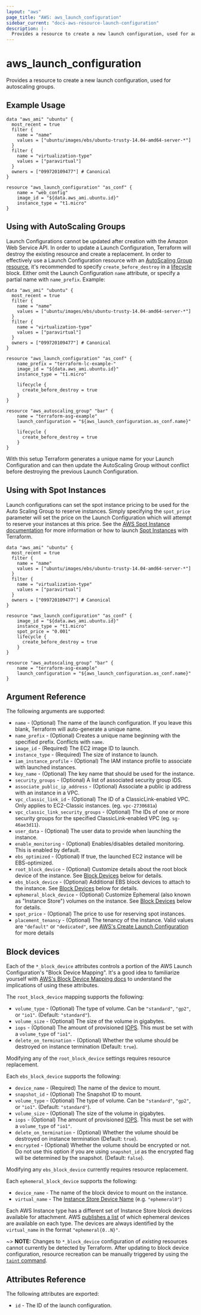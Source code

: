 ```yaml
---
layout: "aws"
page_title: "AWS: aws_launch_configuration"
sidebar_current: "docs-aws-resource-launch-configuration"
description: |-
  Provides a resource to create a new launch configuration, used for autoscaling groups.
---
```


# aws\_launch\_configuration

Provides a resource to create a new launch configuration, used for autoscaling groups.

## Example Usage

```
data "aws_ami" "ubuntu" {
  most_recent = true
  filter {
    name = "name"
    values = ["ubuntu/images/ebs/ubuntu-trusty-14.04-amd64-server-*"]
  }
  filter {
    name = "virtualization-type"
    values = ["paravirtual"]
  }
  owners = ["099720109477"] # Canonical
}

resource "aws_launch_configuration" "as_conf" {
    name = "web_config"
    image_id = "${data.aws_ami.ubuntu.id}"
    instance_type = "t1.micro"
}
```

## Using with AutoScaling Groups

Launch Configurations cannot be updated after creation with the Amazon
Web Service API. In order to update a Launch Configuration, Terraform will
destroy the existing resource and create a replacement. In order to effectively
use a Launch Configuration resource with an [AutoScaling Group resource][1],
it's recommended to specify `create_before_destroy` in a [lifecycle][2] block.
Either omit the Launch Configuration `name` attribute, or specify a partial name
with `name_prefix`.  Example:

```
data "aws_ami" "ubuntu" {
  most_recent = true
  filter {
    name = "name"
    values = ["ubuntu/images/ebs/ubuntu-trusty-14.04-amd64-server-*"]
  }
  filter {
    name = "virtualization-type"
    values = ["paravirtual"]
  }
  owners = ["099720109477"] # Canonical
}

resource "aws_launch_configuration" "as_conf" {
    name_prefix = "terraform-lc-example-"
    image_id = "${data.aws_ami.ubuntu.id}"
    instance_type = "t1.micro"

    lifecycle {
      create_before_destroy = true
    }
}

resource "aws_autoscaling_group" "bar" {
    name = "terraform-asg-example"
    launch_configuration = "${aws_launch_configuration.as_conf.name}"

    lifecycle {
      create_before_destroy = true
    }
}
```

With this setup Terraform generates a unique name for your Launch
Configuration and can then update the AutoScaling Group without conflict before
destroying the previous Launch Configuration.

## Using with Spot Instances

Launch configurations can set the spot instance pricing to be used for the
Auto Scaling Group to reserve instances. Simply specifying the `spot_price`
parameter will set the price on the Launch Configuration which will attempt to
reserve your instances at this price.  See the [AWS Spot Instance
documentation](https://docs.aws.amazon.com/AWSEC2/latest/UserGuide/using-spot-instances.html)
for more information or how to launch [Spot Instances][3] with Terraform.

```
data "aws_ami" "ubuntu" {
  most_recent = true
  filter {
    name = "name"
    values = ["ubuntu/images/ebs/ubuntu-trusty-14.04-amd64-server-*"]
  }
  filter {
    name = "virtualization-type"
    values = ["paravirtual"]
  }
  owners = ["099720109477"] # Canonical
}

resource "aws_launch_configuration" "as_conf" {
    image_id = "${data.aws_ami.ubuntu.id}"
    instance_type = "t1.micro"
    spot_price = "0.001"
    lifecycle {
      create_before_destroy = true
    }
}

resource "aws_autoscaling_group" "bar" {
    name = "terraform-asg-example"
    launch_configuration = "${aws_launch_configuration.as_conf.name}"
}
```

## Argument Reference

The following arguments are supported:

* `name` - (Optional) The name of the launch configuration. If you leave
  this blank, Terraform will auto-generate a unique name.
* `name_prefix` - (Optional) Creates a unique name beginning with the specified
  prefix. Conflicts with `name`.
* `image_id` - (Required) The EC2 image ID to launch.
* `instance_type` - (Required) The size of instance to launch.
* `iam_instance_profile` - (Optional) The IAM instance profile to associate
     with launched instances.
* `key_name` - (Optional) The key name that should be used for the instance.
* `security_groups` - (Optional) A list of associated security group IDS.
* `associate_public_ip_address` - (Optional) Associate a public ip address with an instance in a VPC.
* `vpc_classic_link_id` - (Optional) The ID of a ClassicLink-enabled VPC. Only applies to EC2-Classic instances. (eg. `vpc-2730681a`)
* `vpc_classic_link_security_groups` - (Optional) The IDs of one or more security groups for the specified ClassicLink-enabled VPC (eg. `sg-46ae3d11`).
* `user_data` - (Optional) The user data to provide when launching the instance.
* `enable_monitoring` - (Optional) Enables/disables detailed monitoring. This is enabled by default.
* `ebs_optimized` - (Optional) If true, the launched EC2 instance will be EBS-optimized.
* `root_block_device` - (Optional) Customize details about the root block
  device of the instance. See [Block Devices](#block-devices) below for details.
* `ebs_block_device` - (Optional) Additional EBS block devices to attach to the
  instance.  See [Block Devices](#block-devices) below for details.
* `ephemeral_block_device` - (Optional) Customize Ephemeral (also known as
  "Instance Store") volumes on the instance. See [Block Devices](#block-devices) below for details.
* `spot_price` - (Optional) The price to use for reserving spot instances.
* `placement_tenancy` - (Optional) The tenancy of the instance. Valid values are
  `"default"` or `"dedicated"`, see [AWS's Create Launch Configuration](http://docs.aws.amazon.com/AutoScaling/latest/APIReference/API_CreateLaunchConfiguration.html)
  for more details

## Block devices

Each of the `*_block_device` attributes controls a portion of the AWS
Launch Configuration's "Block Device Mapping". It's a good idea to familiarize yourself with [AWS's Block Device
Mapping docs](https://docs.aws.amazon.com/AWSEC2/latest/UserGuide/block-device-mapping-concepts.html)
to understand the implications of using these attributes.

The `root_block_device` mapping supports the following:

* `volume_type` - (Optional) The type of volume. Can be `"standard"`, `"gp2"`,
  or `"io1"`. (Default: `"standard"`).
* `volume_size` - (Optional) The size of the volume in gigabytes.
* `iops` - (Optional) The amount of provisioned
  [IOPS](https://docs.aws.amazon.com/AWSEC2/latest/UserGuide/ebs-io-characteristics.html).
  This must be set with a `volume_type` of `"io1"`.
* `delete_on_termination` - (Optional) Whether the volume should be destroyed
  on instance termination (Default: `true`).

Modifying any of the `root_block_device` settings requires resource
replacement.

Each `ebs_block_device` supports the following:

* `device_name` - (Required) The name of the device to mount.
* `snapshot_id` - (Optional) The Snapshot ID to mount.
* `volume_type` - (Optional) The type of volume. Can be `"standard"`, `"gp2"`,
  or `"io1"`. (Default: `"standard"`).
* `volume_size` - (Optional) The size of the volume in gigabytes.
* `iops` - (Optional) The amount of provisioned
  [IOPS](https://docs.aws.amazon.com/AWSEC2/latest/UserGuide/ebs-io-characteristics.html).
  This must be set with a `volume_type` of `"io1"`.
* `delete_on_termination` - (Optional) Whether the volume should be destroyed
  on instance termination (Default: `true`).
* `encrypted` - (Optional) Whether the volume should be encrypted or not. Do not use this option if you are using `snapshot_id` as the encrypted flag will be determined by the snapshot. (Default: `false`).

Modifying any `ebs_block_device` currently requires resource replacement.

Each `ephemeral_block_device` supports the following:

* `device_name` - The name of the block device to mount on the instance.
* `virtual_name` - The [Instance Store Device
  Name](https://docs.aws.amazon.com/AWSEC2/latest/UserGuide/InstanceStorage.html#InstanceStoreDeviceNames)
  (e.g. `"ephemeral0"`)

Each AWS Instance type has a different set of Instance Store block devices
available for attachment. AWS [publishes a
list](https://docs.aws.amazon.com/AWSEC2/latest/UserGuide/InstanceStorage.html#StorageOnInstanceTypes)
of which ephemeral devices are available on each type. The devices are always
identified by the `virtual_name` in the format `"ephemeral{0..N}"`.

~> **NOTE:** Changes to `*_block_device` configuration of _existing_ resources
cannot currently be detected by Terraform. After updating to block device
configuration, resource recreation can be manually triggered by using the
[`taint` command](/docs/commands/taint.html).

## Attributes Reference

The following attributes are exported:

* `id` - The ID of the launch configuration.

[1]: /docs/providers/aws/r/autoscaling_group.html
[2]: /docs/configuration/resources.html#lifecycle
[3]: /docs/providers/aws/r/spot_instance_request.html

